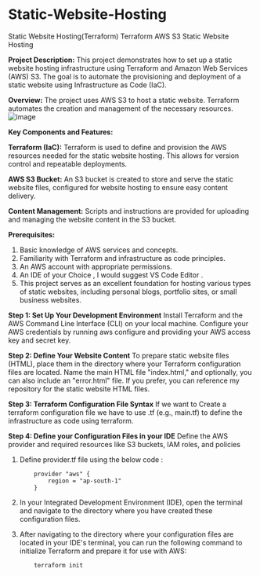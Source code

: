 # Static-Website-Hosting
Static Website Hosting(Terraform)
Terraform AWS S3 Static Website Hosting

**Project Description:**
This project demonstrates how to set up a static website hosting infrastructure using Terraform and Amazon Web Services (AWS) S3. The goal is to automate the provisioning and deployment of a static website using Infrastructure as Code (IaC).

**Overview:**
The project uses AWS S3 to host a static website. Terraform automates the creation and management of the necessary resources.
![image](https://github.com/user-attachments/assets/b2221dc6-509f-4bd1-8da5-1badf221259a)

**Key Components and Features:**

**Terraform (IaC):**
Terraform is used to define and provision the AWS resources needed for the static website hosting. This allows for version control and repeatable deployments.

**AWS S3 Bucket:**
An S3 bucket is created to store and serve the static website files, configured for website hosting to ensure easy content delivery.

**Content Management:**
Scripts and instructions are provided for uploading and managing the website content in the S3 bucket.

**Prerequisites:**
1. Basic knowledge of AWS services and concepts.
2. Familiarity with Terraform and infrastructure as code principles.
3. An AWS account with appropriate permissions.
4. An IDE of your Choice , I would suggest VS Code Editor .
5. This project serves as an excellent foundation for hosting various types of static websites, including personal blogs, portfolio sites, or small business websites.

**Step 1: Set Up Your Development Environment**
Install Terraform and the AWS Command Line Interface (CLI) on your local machine. Configure your AWS credentials by running aws configure and providing your AWS access key and secret key.

**Step 2: Define Your Website Content**
To prepare static website files (HTML), place them in the directory where your Terraform configuration files are located. Name the main HTML file "index.html," and optionally, you can also include an "error.html" file. If you prefer, you can reference my repository for the static website HTML files.

**Step 3: Terraform Configuration File Syntax**
If we want to Create a terraform configuration file we have to use .tf (e.g., main.tf) to define the infrastructure as code using terraform.

**Step 4: Define your Configuration Files in your IDE**
Define the AWS provider and required resources like S3 buckets, IAM roles, and policies
1. Define provider.tf file using the below code :
    ```hcl
        provider "aws" {
            region = "ap-south-1"
        }
    ```
2. In your Integrated Development Environment (IDE), open the terminal and navigate to the directory where you have created these configuration files.
3. After navigating to the directory where your configuration files are located in your IDE's terminal, you can run the following command to initialize Terraform and prepare it for use with AWS:

   ```hcl
       terraform init
   ```
